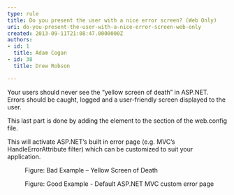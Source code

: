 ```yaml
---
type: rule
title: Do you present the user with a nice error screen? (Web Only)
uri: do-you-present-the-user-with-a-nice-error-screen-web-only
created: 2013-09-11T21:08:47.0000000Z
authors:
- id: 1
  title: Adam Cogan
- id: 38
  title: Drew Robson

---
```




<span class='intro'> <p>Your users should never see the “yellow screen of death” in ASP.NET. Errors should be caught, logged and a user-friendly screen displayed to the user.</p> </span>

<p>This last part is done by adding the  element to the  section of the web.config file.</p><p>This will activate ASP.NET’s built in error page (e.g. MVC’s HandleErrorAttribute filter) which can be customized to suit your application.</p><dl class="badImage"><dt><img src="/SoftwareDevelopment/RulesForErrorHandling/PublishingImages/error-screen-bad.jpg" alt="" /></dt><dd>Figure&#58; Bad Example – Yellow Screen of Death</dd></dl><dl class="goodImage"><dt><img src="/SoftwareDevelopment/RulesForErrorHandling/PublishingImages/error-screen-good.jpg" alt="" /></dt><dd>Figure&#58; Good Example - Default ASP.NET MVC custom error page</dd></dl>


